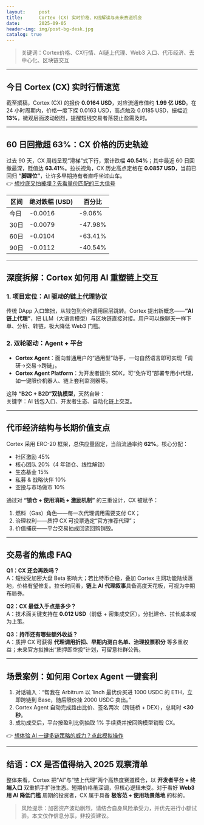 ```yaml
---
layout:     post
title:      Cortex (CX) 实时价格、K线解读与未来赛道机会
date:       2025-09-05
header-img: img/post-bg-desk.jpg
catalog: true
---
```


> 关键词：Cortex价格、CX行情、AI链上代理、Web3 入口、代币经济、去中心化、区块链交互

---

## 今日 Cortex (CX) 实时行情速览
截至撰稿，Cortex (CX) 的报价 **0.0164 USD**，对应流通市值约 **1.99 亿 USD**。在 24 小时周期内，价格一度下探 0.0163 USD，高点触及 0.0185 USD，振幅近 **13%**，微观层面波动剧烈，提醒短线交易者落袋止盈需及时。

---

## 60 日回撤超 63%：CX 价格的历史轨迹
过去 90 天，CX 周线呈现“滑梯”式下行，累计跌幅 **40.54%**；其中最近 60 日回撤最深，贬值达 **63.41%**。拉长视角，CX 历史高点定格在 **0.0857 USD**，当前已回归 **“脚踝位”**，让许多早期持有者直呼坐过山车。  
👉 [想抄底又怕被埋？先看量价匹配的三大信号](https://okxdog.com/)

| 区间 | 绝对跌幅 (USD) | 百分比 |
| --- | --- | --- |
| 今日 | -0.0016 | -9.06% |
| 30日 | -0.0079 | -47.98% |
| 60日 | -0.0104 | -63.41% |
| 90日 | -0.0112 | -40.54% |

---

## 深度拆解：Cortex 如何用 AI 重塑链上交互

### 1. 项目定位：AI 驱动的链上代理协议  
传统 DApp 入口笨拙，从钱包到合约调用层层跳转。Cortex 提出新概念——**“AI 链上代理”**，把 LLM（大语言模型）与区块链直接对接。用户可以像聊天一样下单、分析、转链，极大降低 Web3 门槛。

### 2. 双轮驱动：Agent + 平台  
- **Cortex Agent**：面向普通用户的“通用型”助手，一句自然语言即可实现「调研→交易→跨链」。  
- **Cortex Agent Platform**：为开发者提供 SDK，可“免许可”部署专用小代理，如一键限价机器人、链上套利监测器等。

这种 **“B2C + B2D”双轨模型**，天然自带：  
关键字：AI 钱包入口、开发者生态、自动化链上交互。

---

## 代币经济结构与长期价值支点

Cortex 采用 ERC-20 框架，总供应量固定，当前流通率约 **62%**。核心分配：  
- 社区激励 45%  
- 核心团队 20%（4 年锁仓、线性解锁）  
- 生态基金 15%  
- 私募 & 战略伙伴 10%  
- 空投与市场做市 10%

通过对 **“锁仓 + 使用消耗 + 激励机制”** 的三重设计，CX 被赋予：  
1. 燃料（Gas）角色——每一次代理调用需要支付 CX；  
2. 治理权利——质押 CX 可投票选定“官方推荐代理”；  
3. 价值捕获——平台交易抽成回流回购销毁。

---

## 交易者的焦虑 FAQ

**Q1：CX 还会再跌吗？**  
A：短线受加密大盘 Beta 影响大；若比特币企稳，叠加 Cortex 主网功能陆续落地，价格有望修复。拉长时间看，**链上 AI 代理叙事**具备高度天花板，可视为中期布局券。

**Q2：CX 最低入手点是多少？**  
A：技术面关键支持在 **0.012 USD**（前低 + 密集成交区）。分批建仓、拉长成本或为上策。

**Q3：持币还有哪些额外收益？**  
A：质押 CX 可获得 **代理调用折扣、早期内测白名单、治理投票积分** 等多重权益；未来官方拟推出“质押即空投”计划，可留意社群公告。

---

## 场景案例：如何用 Cortex Agent 一键套利

1. 对话输入：“帮我在 Arbitrum 以 1inch 最优价买进 1000 USDC 的 ETH，立即跨链到 Base，随后限价挂 2000 USDC 卖出。”  
2. Cortex Agent 自动完成路由比价、签名两次（跨链桥 + DEX），总耗时 **<30 秒**。  
3. 成功成交后，平台按盈利比例抽取 1% 手续费并按回购模型销毁 CX。

👉 [想体验 AI 一键多链策略的威力？点此模拟操作](https://okxdog.com/)

---

## 结语：CX 是否值得纳入 2025 观察清单

整体来看，Cortex 把“AI”与“链上代理”两个高热度赛道糅合，以 **开发者平台 + 终端入口** 双重抓手扩张生态。短期价格虽深调，但核心逻辑未变。对于看好 **Web3 用 AI 降低门槛** 周期的投资者，CX 属于具备 **极客范 + 使用场景落地** 的标的。

> 风险提示：加密资产波动剧烈，请结合自身风险承受力，并优先进行小额试验。本文仅作信息分享，非投资建议。